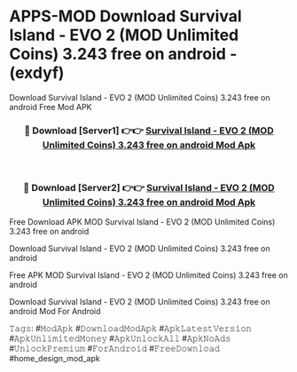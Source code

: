 # APPS-MOD Download Survival Island - EVO 2 (MOD Unlimited Coins) 3.243 free on android - (exdyf)
Download Survival Island - EVO 2 (MOD Unlimited Coins) 3.243 free on android Free Mod APK

<div align="center">
<h3>🔴 Download [Server1] 👉👉 <a href="https://apk-comot.site?title=Survival_Island_-_EVO_2_(MOD_Unlimited_Coins)_3.243_free_on_android">Survival Island - EVO 2 (MOD Unlimited Coins) 3.243 free on android Mod Apk</a></h3><br>

<h3>🔴 Download [Server2] 👉👉 <a href="https://apk-comot.site?title=Survival_Island_-_EVO_2_(MOD_Unlimited_Coins)_3.243_free_on_android">Survival Island - EVO 2 (MOD Unlimited Coins) 3.243 free on android Mod Apk</a></h3>
</div>


Free Download APK MOD Survival Island - EVO 2 (MOD Unlimited Coins) 3.243 free on android

Download Survival Island - EVO 2 (MOD Unlimited Coins) 3.243 free on android 

Free APK MOD Survival Island - EVO 2 (MOD Unlimited Coins) 3.243 free on android 

Download Survival Island - EVO 2 (MOD Unlimited Coins) 3.243 free on android Mod For Android

𝚃𝚊𝚐𝚜: #𝙼𝚘𝚍𝙰𝚙𝚔 #𝙳𝚘𝚠𝚗𝚕𝚘𝚊𝚍𝙼𝚘𝚍𝙰𝚙𝚔 #𝙰𝚙𝚔𝙻𝚊𝚝𝚎𝚜𝚝𝚅𝚎𝚛𝚜𝚒𝚘𝚗 #𝙰𝚙𝚔𝚄𝚗𝚕𝚒𝚖𝚒𝚝𝚎𝚍𝙼𝚘𝚗𝚎𝚢 #𝙰𝚙𝚔𝚄𝚗𝚕𝚘𝚌𝚔𝙰𝚕𝚕 #𝙰𝚙𝚔𝙽𝚘𝙰𝚍𝚜 #𝚄𝚗𝚕𝚘𝚌𝚔𝙿𝚛𝚎𝚖𝚒𝚞𝚖 #𝙵𝚘𝚛𝙰𝚗𝚍𝚛𝚘𝚒𝚍 #𝙵𝚛𝚎𝚎𝙳𝚘𝚠𝚗𝚕𝚘𝚊𝚍 #home_design_mod_apk